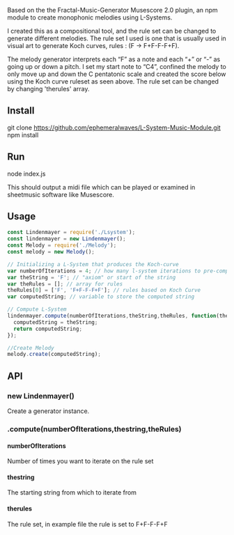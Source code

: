 Based on the the Fractal-Music-Generator Musescore 2.0 plugin, an npm module to create monophonic melodies using L-Systems.

I created this as a compositional tool, and the rule set can be changed to generate different melodies. The rule set I used is one that is usually used in visual art to generate Koch curves, rules : (F -> F+F-F-F+F).

The melody generator interprets each “F” as a note and each “+” or “-” as going up or down a pitch. I set my start note to “C4”, confined the melody to only move up and down the C pentatonic scale and created the score below using the Koch curve ruleset as seen above.  The rule set can be changed by changing 'therules' array.

## Install

git clone https://github.com/ephemeralwaves/L-System-Music-Module.git
npm install

## Run

node index.js

This should output a midi file which can be played or examined in sheetmusic software like Musescore.

## Usage
```js
const Lindenmayer = require('./Lsystem');
const lindenmayer = new Lindenmayer();
const Melody = require('./Melody');
const melody = new Melody();

// Initializing a L-System that produces the Koch-curve
var numberOfIterations = 4; // how many l-system iterations to pre-compute
var theString = 'F'; // "axiom" or start of the string
var theRules = []; // array for rules
theRules[0] = ['F', 'F+F-F-F+F']; // rules based on Koch Curve
var computedString; // variable to store the computed string

// Compute L-System
lindenmayer.compute(numberOfIterations,theString,theRules, function(theString) {
  computedString = theString;
  return computedString;
});

//Create Melody
melody.create(computedString);

```
## API

### new Lindenmayer()

Create a generator instance.

### .compute(numberOfIterations,thestring,theRules)

#### numberOfIterations

Number of times you want to iterate on the rule set

#### thestring

The starting string from which to iterate from

#### therules

The rule set, in example file the rule is set to F+F-F-F+F
